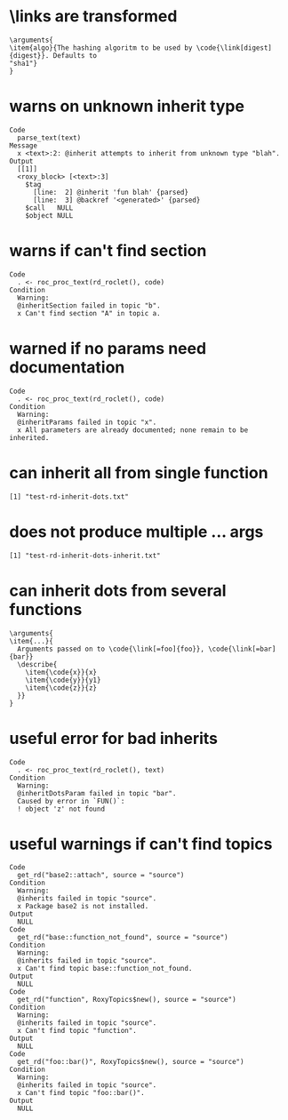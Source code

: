 # \links are transformed

    \arguments{
    \item{algo}{The hashing algoritm to be used by \code{\link[digest]{digest}}. Defaults to
    "sha1"}
    } 

# warns on unknown inherit type

    Code
      parse_text(text)
    Message
      x <text>:2: @inherit attempts to inherit from unknown type "blah".
    Output
      [[1]]
      <roxy_block> [<text>:3]
        $tag
          [line:  2] @inherit 'fun blah' {parsed}
          [line:  3] @backref '<generated>' {parsed}
        $call   NULL
        $object NULL
        
      

# warns if can't find section

    Code
      . <- roc_proc_text(rd_roclet(), code)
    Condition
      Warning:
      @inheritSection failed in topic "b".
      x Can't find section "A" in topic a.

# warned if no params need documentation

    Code
      . <- roc_proc_text(rd_roclet(), code)
    Condition
      Warning:
      @inheritParams failed in topic "x".
      x All parameters are already documented; none remain to be inherited.

# can inherit all from single function

    [1] "test-rd-inherit-dots.txt"

# does not produce multiple ... args

    [1] "test-rd-inherit-dots-inherit.txt"

# can inherit dots from several functions

    \arguments{
    \item{...}{
      Arguments passed on to \code{\link[=foo]{foo}}, \code{\link[=bar]{bar}}
      \describe{
        \item{\code{x}}{x}
        \item{\code{y}}{y1}
        \item{\code{z}}{z}
      }}
    } 

# useful error for bad inherits

    Code
      . <- roc_proc_text(rd_roclet(), text)
    Condition
      Warning:
      @inheritDotsParam failed in topic "bar".
      Caused by error in `FUN()`:
      ! object 'z' not found

# useful warnings if can't find topics

    Code
      get_rd("base2::attach", source = "source")
    Condition
      Warning:
      @inherits failed in topic "source".
      x Package base2 is not installed.
    Output
      NULL
    Code
      get_rd("base::function_not_found", source = "source")
    Condition
      Warning:
      @inherits failed in topic "source".
      x Can't find topic base::function_not_found.
    Output
      NULL
    Code
      get_rd("function", RoxyTopics$new(), source = "source")
    Condition
      Warning:
      @inherits failed in topic "source".
      x Can't find topic "function".
    Output
      NULL
    Code
      get_rd("foo::bar()", RoxyTopics$new(), source = "source")
    Condition
      Warning:
      @inherits failed in topic "source".
      x Can't find topic "foo::bar()".
    Output
      NULL

